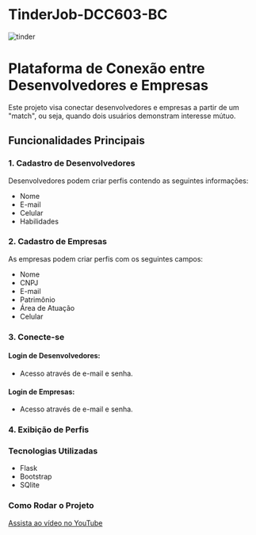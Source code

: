 # TinderJob-DCC603-BC

![tinder](https://github.com/user-attachments/assets/47788f6c-7ab5-4e0e-8d85-f90853e50488)

# Plataforma de Conexão entre Desenvolvedores e Empresas

Este projeto visa conectar desenvolvedores e empresas a partir de um "match", ou seja, quando dois usuários demonstram interesse mútuo.

## Funcionalidades Principais

### 1. Cadastro de Desenvolvedores

Desenvolvedores podem criar perfis contendo as seguintes informações:
- Nome
- E-mail
- Celular
- Habilidades

### 2. Cadastro de Empresas

As empresas podem criar perfis com os seguintes campos:
- Nome
- CNPJ
- E-mail
- Patrimônio
- Área de Atuação
- Celular


### 3. Conecte-se

#### Login de Desenvolvedores:
- Acesso através de e-mail e senha.

#### Login de Empresas:
- Acesso através de e-mail e senha.

### 4. Exibição de Perfis

### Tecnologias Utilizadas
- Flask
- Bootstrap
- SQlite

### Como Rodar o Projeto
[Assista ao vídeo no YouTube](https://youtu.be/xEhXnhv9VRk?si=SktP8j6wA8aKKGdW)


